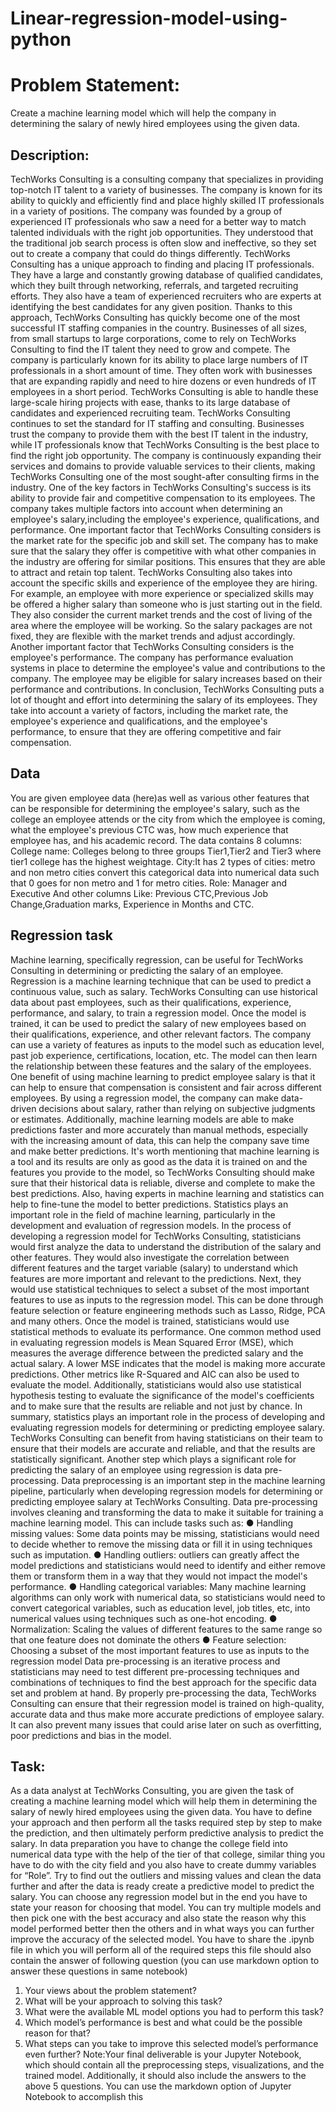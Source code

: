 # Linear-regression-model-using-python


# Problem Statement:
Create a machine learning model which will help the company in determining the salary of newly
hired employees using the given data.
## Description:
TechWorks Consulting is a consulting company that specializes in providing top-notch IT talent
to a variety of businesses. The company is known for its ability to quickly and efficiently find and
place highly skilled IT professionals in a variety of positions.
The company was founded by a group of experienced IT professionals who saw a need for a
better way to match talented individuals with the right job opportunities. They understood that
the traditional job search process is often slow and ineffective, so they set out to create a
company that could do things differently.
TechWorks Consulting has a unique approach to finding and placing IT professionals. They
have a large and constantly growing database of qualified candidates, which they built through
networking, referrals, and targeted recruiting efforts. They also have a team of experienced
recruiters who are experts at identifying the best candidates for any given position.
Thanks to this approach, TechWorks Consulting has quickly become one of the most successful
IT staffing companies in the country. Businesses of all sizes, from small startups to large
corporations, come to rely on TechWorks Consulting to find the IT talent they need to grow and
compete.
The company is particularly known for its ability to place large numbers of IT professionals in a
short amount of time. They often work with businesses that are expanding rapidly and need to
hire dozens or even hundreds of IT employees in a short period. TechWorks Consulting is able
to handle these large-scale hiring projects with ease, thanks to its large database of candidates
and experienced recruiting team.
TechWorks Consulting continues to set the standard for IT staffing and consulting. Businesses
trust the company to provide them with the best IT talent in the industry, while IT professionals
know that TechWorks Consulting is the best place to find the right job opportunity. The company
is continuously expanding their services and domains to provide valuable services to their
clients, making TechWorks Consulting one of the most sought-after consulting firms in the
industry.
One of the key factors in TechWorks Consulting's success is its ability to provide fair and
competitive compensation to its employees. The company takes multiple factors into account
when determining an employee's salary,including the employee's experience, qualifications, and
performance.
One important factor that TechWorks Consulting considers is the market rate for the specific job
and skill set. The company has to make sure that the salary they offer is competitive with what
other companies in the industry are offering for similar positions. This ensures that they are able
to attract and retain top talent.
TechWorks Consulting also takes into account the specific skills and experience of the
employee they are hiring. For example, an employee with more experience or specialized skills
may be offered a higher salary than someone who is just starting out in the field.
They also consider the current market trends and the cost of living of the area where the
employee will be working. So the salary packages are not fixed, they are flexible with the market
trends and adjust accordingly.
Another important factor that TechWorks Consulting considers is the employee's performance.
The company has performance evaluation systems in place to determine the employee's value
and contributions to the company. The employee may be eligible for salary increases based on
their performance and contributions.
In conclusion, TechWorks Consulting puts a lot of thought and effort into determining the salary
of its employees. They take into account a variety of factors, including the market rate, the
employee's experience and qualifications, and the employee's performance, to ensure that they
are offering competitive and fair compensation.
## Data
You are given employee data (here)as well as various other features that can be responsible for
determining the employee's salary, such as the college an employee attends or the city from
which the employee is coming, what the employee's previous CTC was, how much experience
that employee has, and his academic record.
The data contains 8 columns:
College name: Colleges belong to three groups Tier1,Tier2 and Tier3 where tier1 college has
the highest weightage.
City:It has 2 types of cities: metro and non metro cities convert this categorical data into
numerical data such that 0 goes for non metro and 1 for metro cities.
Role: Manager and Executive
And other columns Like: Previous CTC,Previous Job Change,Graduation marks, Experience in
Months and CTC.
## Regression task
Machine learning, specifically regression, can be useful for TechWorks Consulting in
determining or predicting the salary of an employee.
Regression is a machine learning technique that can be used to predict a continuous value,
such as salary. TechWorks Consulting can use historical data about past employees, such as
their qualifications, experience, performance, and salary, to train a regression model. Once the
model is trained, it can be used to predict the salary of new employees based on their
qualifications, experience, and other relevant factors.
The company can use a variety of features as inputs to the model such as education level, past
job experience, certifications, location, etc. The model can then learn the relationship between
these features and the salary of the employees.
One benefit of using machine learning to predict employee salary is that it can help to ensure
that compensation is consistent and fair across different employees. By using a regression
model, the company can make data-driven decisions about salary, rather than relying on
subjective judgments or estimates.
Additionally, machine learning models are able to make predictions faster and more accurately
than manual methods, especially with the increasing amount of data, this can help the company
save time and make better predictions.
It's worth mentioning that machine learning is a tool and its results are only as good as the data
it is trained on and the features you provide to the model, so TechWorks Consulting should
make sure that their historical data is reliable, diverse and complete to make the best
predictions. Also, having experts in machine learning and statistics can help to fine-tune the
model to better predictions.
Statistics plays an important role in the field of machine learning, particularly in the development
and evaluation of regression models.
In the process of developing a regression model for TechWorks Consulting, statisticians would
first analyze the data to understand the distribution of the salary and other features. They would
also investigate the correlation between different features and the target variable (salary) to
understand which features are more important and relevant to the predictions.
Next, they would use statistical techniques to select a subset of the most important features to
use as inputs to the regression model. This can be done through feature selection or feature
engineering methods such as Lasso, Ridge, PCA and many others.
Once the model is trained, statisticians would use statistical methods to evaluate its
performance. One common method used in evaluating regression models is Mean Squared
Error (MSE), which measures the average difference between the predicted salary and the
actual salary. A lower MSE indicates that the model is making more accurate predictions. Other
metrics like R-Squared and AIC can also be used to evaluate the model.
Additionally, statisticians would also use statistical hypothesis testing to evaluate the
significance of the model's coefficients and to make sure that the results are reliable and not just
by chance.
In summary, statistics plays an important role in the process of developing and evaluating
regression models for determining or predicting employee salary. TechWorks Consulting can
benefit from having statisticians on their team to ensure that their models are accurate and
reliable, and that the results are statistically significant.
Another step which plays a significant role for predicting the salary of an employee using
regression is data pre-processing.
Data preprocessing is an important step in the machine learning pipeline, particularly when
developing regression models for determining or predicting employee salary at TechWorks
Consulting.
Data pre-processing involves cleaning and transforming the data to make it suitable for training
a machine learning model. This can include tasks such as:
● Handling missing values: Some data points may be missing, statisticians would need to
decide whether to remove the missing data or fill it in using techniques such as
imputation.
● Handling outliers: outliers can greatly affect the model predictions and statisticians would
need to identify and either remove them or transform them in a way that they would not
impact the model's performance.
● Handling categorical variables: Many machine learning algorithms can only work with
numerical data, so statisticians would need to convert categorical variables, such as
education level, job titles, etc, into numerical values using techniques such as one-hot
encoding.
● Normalization: Scaling the values of different features to the same range so that one
feature does not dominate the others
● Feature selection: Choosing a subset of the most important features to use as inputs to
the regression model
Data pre-processing is an iterative process and statisticians may need to test different
pre-processing techniques and combinations of techniques to find the best approach for the
specific data set and problem at hand.
By properly pre-processing the data, TechWorks Consulting can ensure that their regression
model is trained on high-quality, accurate data and thus make more accurate predictions of
employee salary. It can also prevent many issues that could arise later on such as overfitting,
poor predictions and bias in the model.
## Task:
As a data analyst at TechWorks Consulting, you are given the task of creating a machine
learning model which will help them in determining the salary of newly hired employees using
the given data.
You have to define your approach and then perform all the tasks required step by step to make
the prediction, and then ultimately perform predictive analysis to predict the salary.
In data preparation you have to change the college field into numerical data type with the help of
the tier of that college, similar thing you have to do with the city field and you also have to create
dummy variables for “Role”.
Try to find out the outliers and missing values and clean the data further and after the data is
ready create a predictive model to predict the salary.
You can choose any regression model but in the end you have to state your reason for choosing
that model. You can try multiple models and then pick one with the best accuracy and also state
the reason why this model performed better then the others and in what ways you can further
improve the accuracy of the selected model.
You have to share the .ipynb file in which you will perform all of the required steps this file
should also contain the answer of following question (you can use markdown option to answer
these questions in same notebook)
1. Your views about the problem statement?
2. What will be your approach to solving this task?
3. What were the available ML model options you had to perform this task?
4. Which model’s performance is best and what could be the possible reason for that?
5. What steps can you take to improve this selected model’s performance even further?
Note:Your final deliverable is your Jupyter Notebook, which should contain all the
preprocessing steps, visualizations, and the trained model. Additionally, it should
also include the answers to the above 5 questions. You can use the markdown
option of Jupyter Notebook to accomplish this
